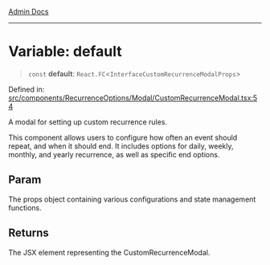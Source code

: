 [Admin Docs](/)

***

# Variable: default

> `const` **default**: `React.FC`\<`InterfaceCustomRecurrenceModalProps`\>

Defined in: [src/components/RecurrenceOptions/Modal/CustomRecurrenceModal.tsx:54](https://github.com/PalisadoesFoundation/talawa-admin/blob/main/src/components/RecurrenceOptions/Modal/CustomRecurrenceModal.tsx#L54)

A modal for setting up custom recurrence rules.

This component allows users to configure how often an event should repeat, and
when it should end. It includes options for daily, weekly, monthly, and yearly
recurrence, as well as specific end options.

## Param

The props object containing various configurations and state management functions.

## Returns

The JSX element representing the CustomRecurrenceModal.
